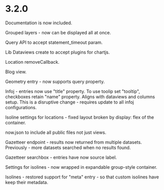 # 3.2.0

Documentation is now included.

Grouped layers - now can be displayed all at once.

Query API to accept statement_timeout param.

Lib Dataviews create to accept plugins for chartjs.

Location removeCallback.

Blog view.

Geometry entry - now supports query property.

Infoj - entries now use "title" property. To use toolip set "tooltip", checkboxes retain "name" property. Aligns with dataviews and columns setup. This is a disruptive change - requires update to all infoj configurations.

Isoline settings for locations - fixed layout broken by display: flex of the container.

now.json to include all public files not just views.

Gazetteer endpoint - results now returned from multiple datasets. Previously - more datasets searched when no results found.

Gazetteer searchbox - entries have now source label.

Settings for isolines - now wrapped in expandable group-style container.

Isolines - restored support for "meta" entry - so that custom isolines have keep their metadata.